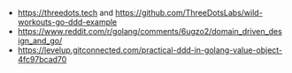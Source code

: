 
- https://threedots.tech and https://github.com/ThreeDotsLabs/wild-workouts-go-ddd-example
- https://www.reddit.com/r/golang/comments/6ugzo2/domain_driven_design_and_go/
- https://levelup.gitconnected.com/practical-ddd-in-golang-value-object-4fc97bcad70
